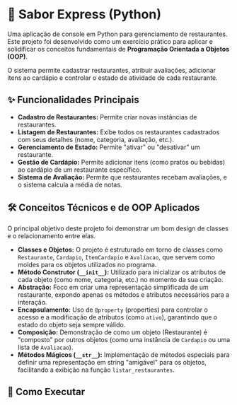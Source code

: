 # 🍲 Sabor Express (Python)

Uma aplicação de console em Python para gerenciamento de restaurantes. Este projeto foi desenvolvido como um exercício prático para aplicar e solidificar os conceitos fundamentais de **Programação Orientada a Objetos (OOP)**.

O sistema permite cadastrar restaurantes, atribuir avaliações, adicionar itens ao cardápio e controlar o estado de atividade de cada restaurante.

## ✨ Funcionalidades Principais

-   **Cadastro de Restaurantes:** Permite criar novas instâncias de restaurantes.
-   **Listagem de Restaurantes:** Exibe todos os restaurantes cadastrados com seus detalhes (nome, categoria, avaliação, etc.).
-   **Gerenciamento de Estado:** Permite "ativar" ou "desativar" um restaurante.
-   **Gestão de Cardápio:** Permite adicionar itens (como pratos ou bebidas) ao cardápio de um restaurante específico.
-   **Sistema de Avaliação:** Permite que restaurantes recebam avaliações, e o sistema calcula a média de notas.

## 🛠️ Conceitos Técnicos e de OOP Aplicados

O principal objetivo deste projeto foi demonstrar um bom design de classes e o relacionamento entre elas.

-   **Classes e Objetos:** O projeto é estruturado em torno de classes como `Restaurante`, `Cardapio`, `ItemCardapio` e `Avaliacao`, que servem como moldes para os objetos utilizados no programa.
-   **Método Construtor (`__init__`):** Utilizado para inicializar os atributos de cada objeto (como nome, categoria, etc.) no momento da sua criação.
-   **Abstração:** Foco em criar uma representação simplificada de um restaurante, expondo apenas os métodos e atributos necessários para a interação.
-   **Encapsulamento:** Uso de `@property` (properties) para controlar o acesso e a modificação de atributos (como `ativo`), garantindo que o estado do objeto seja sempre válido.
-   **Composição:** Demonstração de como um objeto (Restaurante) é "composto" por outros objetos (como uma instância de `Cardapio` ou uma lista de `Avaliacao`).
-   **Métodos Mágicos (`__str__`):** Implementação de métodos especiais para definir uma representação em string "amigável" para os objetos, facilitando a exibição na função `listar_restaurantes`.

## 🚀 Como Executar
